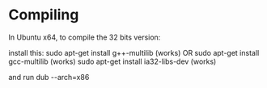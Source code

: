 
Compiling
=========

In Ubuntu x64, to compile the 32 bits version:

install this:
sudo apt-get install g++-multilib (works)
OR
sudo apt-get install gcc-multilib (works)
sudo apt-get install ia32-libs-dev (works)

and run
dub --arch=x86